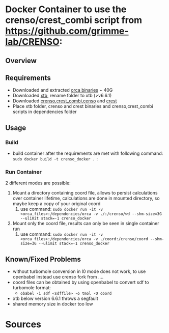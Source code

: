 # Docker Container to use the crenso/crest_combi script from https://github.com/grimme-lab/CRENSO:
## Overview
## Requirements
* Downloaded and extracted [orca binaries](https://orcaforum.kofo.mpg.de/app.php/dlext/
 ) ~ 40G
* Downloaded [xtb](https://github.com/grimme-lab/xtb/releases/tag/v6.7.0), rename folder to xtb (>v6.6.1)
* Downloaded [crenso](https://github.com/Chlorinetrifluoride/CRENSO),[crest_combi](https://github.com/Chlorinetrifluoride/CRENSO),[censo](https://github.com/grimme-lab/CENSO/releases/) and [crest](https://github.com/crest-lab/crest/releases)
* Place xtb folder, crenso and crest binaries and crenso,crest_combi scripts in dependencies folder
## Usage
### Build
* build container after the requirements are met with following command:
`sudo docker build -t crenso_docker . `:
### Run Container
2 different modes are possible:
1. Mount a directory containing coord file, allows to persist calculations over container lifetime, calculations are done in mounted directory, so maybe keep a copy of your original coord
    1. use command: 
    ``` sudo docker run -it -v <orca_files>:/dependencies/orca -v ./:/crenso/wd --shm-size=3G --ulimit stack=-1 crenso_docker ```
2. Mount only the coord file, results can only be seen in single container run
    1. use command:
    ``` sudo docker run -it -v <orca_files>:/dependencies/orca -v ./coord:/crenso/coord --shm-size=3G --ulimit stack=-1 crenso_docker ```

## Known/Fixed Problems
* without turbomole conversion in l0 mode does not work, to use openbabel instead use crenso fork from ....
* coord files can be obtained by using openbabel to convert sdf to turbomole format:
    * `obabel -i sdf <sdffile> -o tmol -O coord`
* xtb below version 6.6.1 throws a segfault
* shared memory size in docker too low
# Sources